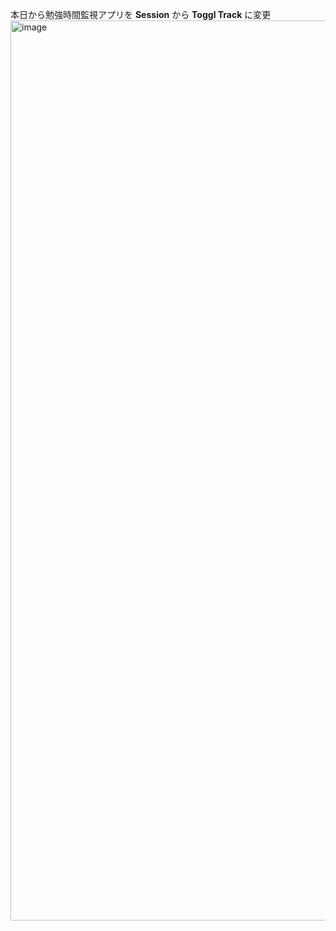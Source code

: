 
本日から勉強時間監視アプリを **Session** から **Toggl Track** に変更
<img width="1440" alt="image" src="https://github.com/yokoyamamn/daily_report/assets/94735931/76c34c4d-cc99-403c-b1bf-4a1a612871dd">
